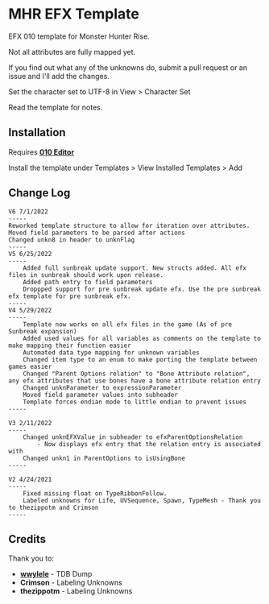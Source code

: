 # MHR EFX Template
EFX 010 template for Monster Hunter Rise.

Not all attributes are fully mapped yet. 

If you find out what any of the unknowns do, submit a pull request or an issue and I'll add the changes.

Set the character set to UTF-8 in View > Character Set

Read the template for notes. 

## Installation
Requires **[010 Editor](https://www.sweetscape.com/010editor/)**

Install the template under Templates > View Installed Templates > Add

## Change Log
```
V6 7/1/2022
-----
Reworked template structure to allow for iteration over attributes.
Moved field parameters to be parsed after actions
Changed unkn8 in header to unknFlag
-----
V5 6/25/2022
-----
	Added full sunbreak update support. New structs added. All efx files in sunbreak should work upon release.
	Added path entry to field parameters
	Droppped support for pre sunbreak update efx. Use the pre sunbreak efx template for pre sunbreak efx.
-----
V4 5/29/2022
-----
	Template now works on all efx files in the game (As of pre Sunbreak expansion)
	Added used values for all variables as comments on the template to make mapping their function easier
	Automated data type mapping for unknown variables
	Changed item type to an enum to make porting the template between games easier
	Changed "Parent Options relation" to "Bone Attribute relation", any efx attributes that use bones have a bone attribute relation entry
	Changed unknParameter to expressionParameter
	Moved field parameter values into subheader
	Template forces endian mode to little endian to prevent issues
-----

V3 2/11/2022
-----
	Changed unknEFXValue in subheader to efxParentOptionsRelation
		- Now displays efx entry that the relation entry is associated with
	Changed unkn1 in ParentOptions to isUsingBone
-----

V2 4/24/2021
-----
	Fixed missing float on TypeRibbonFollow. 
	Labeled unknowns for Life, UVSequence, Spawn, TypeMesh - Thank you to thezippotm and Crimson 
-----
```
## Credits

Thank you to:
* **[wwylele](https://github.com/wwylele)** - TDB Dump
* **Crimson** - Labeling Unknowns
* **thezippotm** - Labeling Unknowns
